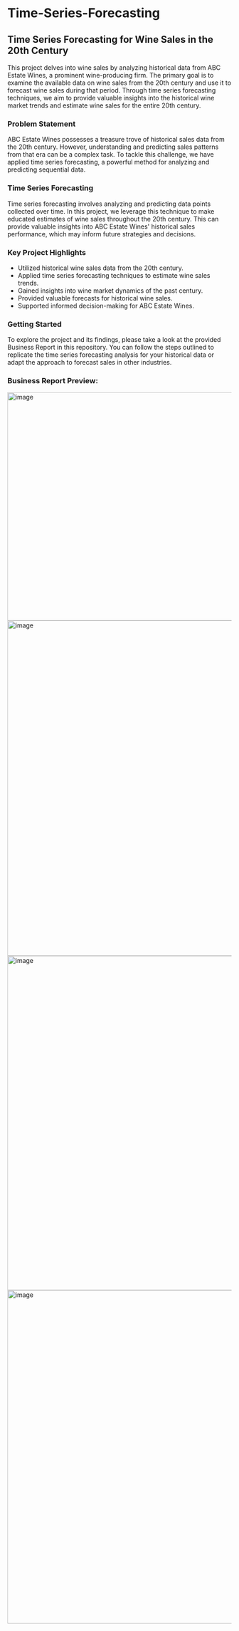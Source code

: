 # Time-Series-Forecasting

## Time Series Forecasting for Wine Sales in the 20th Century

This project delves into wine sales by analyzing historical data from ABC Estate Wines, a prominent wine-producing firm. The primary goal is to examine the available data on wine sales from the 20th century and use it to forecast wine sales during that period. Through time series forecasting techniques, we aim to provide valuable insights into the historical wine market trends and estimate wine sales for the entire 20th century.

### Problem Statement

ABC Estate Wines possesses a treasure trove of historical sales data from the 20th century. However, understanding and predicting sales patterns from that era can be a complex task. To tackle this challenge, we have applied time series forecasting, a powerful method for analyzing and predicting sequential data.

### Time Series Forecasting

Time series forecasting involves analyzing and predicting data points collected over time. In this project, we leverage this technique to make educated estimates of wine sales throughout the 20th century. This can provide valuable insights into ABC Estate Wines' historical sales performance, which may inform future strategies and decisions.

### Key Project Highlights

- Utilized historical wine sales data from the 20th century.
- Applied time series forecasting techniques to estimate wine sales trends.
- Gained insights into wine market dynamics of the past century.
- Provided valuable forecasts for historical wine sales.
- Supported informed decision-making for ABC Estate Wines.

### Getting Started

To explore the project and its findings, please take a look at the provided Business Report in this repository. You can follow the steps outlined to replicate the time series forecasting analysis for your historical data or adapt the approach to forecast sales in other industries.

### Business Report Preview:

<img width="513" alt="image" src="https://github.com/mp-balaji/Time-Series-Forecasting/assets/104824947/9d1474eb-cca4-4f97-ac0b-5138d7df5e22">

<img width="753" alt="image" src="https://github.com/mp-balaji/Time-Series-Forecasting/assets/104824947/658c9c09-d9e0-4e49-8cc6-f7542694931f">

<img width="751" alt="image" src="https://github.com/mp-balaji/Time-Series-Forecasting/assets/104824947/182f451c-f2a9-426b-b7ae-43b4b5d56dbb">

<img width="749" alt="image" src="https://github.com/mp-balaji/Time-Series-Forecasting/assets/104824947/524ddc1b-593a-470d-ad31-f84891668333">





